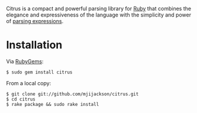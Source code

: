Citrus is a compact and powerful parsing library for 
[Ruby](http://ruby-lang.org/) that combines the elegance and expressiveness of 
the language with the simplicity and power of
[parsing expressions](http://en.wikipedia.org/wiki/Parsing_expression_grammar).


# Installation


Via [RubyGems](http://rubygems.org/):

    $ sudo gem install citrus

From a local copy:

    $ git clone git://github.com/mjijackson/citrus.git
    $ cd citrus
    $ rake package && sudo rake install
